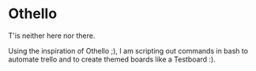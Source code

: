 # Othello

T'is neither here nor there.

Using the inspiration of Othello  ;), I am scripting out commands in bash to automate trello and to create themed boards like a Testboard :).
